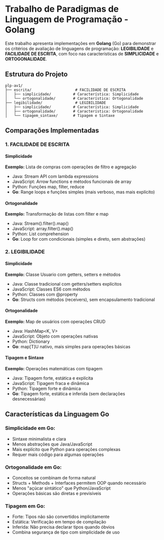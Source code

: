 # Trabalho de Paradigmas de Linguagem de Programação - Golang

Este trabalho apresenta implementações em **Golang** (Go) para demonstrar os critérios de avaliação de linguagens de programação: **LEGIBILIDADE** e **FACILIDADE DE ESCRITA**, com foco nas características de **SIMPLICIDADE** e **ORTOGONALIDADE**.

## Estrutura do Projeto

```
plp-av1/
├── escrita/                    # FACILIDADE DE ESCRITA
│   ├── simplicidade/          # Característica: Simplicidade
│   └── ortogonalidade/        # Característica: Ortogonalidade
├── legibilidade/               # LEGIBILIDADE
│   ├── simplicidade/          # Característica: Simplicidade
│   ├── ortogonalidade/        # Característica: Ortogonalidade
│   └── tipagem_sintaxe/       # Tipagem e Sintaxe
```

## Comparações Implementadas

### 1. FACILIDADE DE ESCRITA

#### Simplicidade
**Exemplo:** Lista de compras com operações de filtro e agregação
- Java: Stream API com lambda expressions
- JavaScript: Arrow functions e métodos funcionais de array
- Python: Funções map, filter, reduce
- **Go**: Range loops e funções simples (mais verboso, mas mais explícito)

#### Ortogonalidade
**Exemplo:** Transformação de listas com filter e map
- Java: Stream().filter().map()
- JavaScript: array.filter().map()
- Python: List comprehension
- **Go**: Loop for com condicionais (simples e direto, sem abstrações)

### 2. LEGIBILIDADE

#### Simplicidade
**Exemplo:** Classe Usuario com getters, setters e métodos
- Java: Classe tradicional com getters/setters explícitos
- JavaScript: Classes ES6 com métodos
- Python: Classes com @property
- **Go**: Structs com métodos (receivers), sem encapsulamento tradicional

#### Ortogonalidade
**Exemplo:** Map de usuários com operações CRUD
- Java: HashMap<K, V>
- JavaScript: Objeto com operações nativas
- Python: Dictionary
- **Go**: map[T]U nativo, mais simples para operações básicas

#### Tipagem e Sintaxe
**Exemplo:** Operações matemáticas com tipagem
- Java: Tipagem forte, estática e explícita
- JavaScript: Tipagem fraca e dinâmica
- Python: Tipagem forte e dinâmica
- **Go**: Tipagem forte, estática e inferida (sem declarações desnecessárias)

## Características da Linguagem Go

### Simplicidade em Go:
- Sintaxe minimalista e clara
- Menos abstrações que Java/JavaScript
- Mais explícito que Python para operações complexas
- Requer mais código para algumas operações

### Ortogonalidade em Go:
- Conceitos se combinam de forma natural
- Structs + Methods + Interfaces permitem OOP quando necessário
- Menos "açúcar sintático" que Python/JavaScript
- Operações básicas são diretas e previsíveis

### Tipagem em Go:
- Forte: Tipos não são convertidos implicitamente
- Estática: Verificação em tempo de compilação
- Inferida: Não precisa declarar tipos quando óbvios
- Combina segurança de tipo com simplicidade de uso

